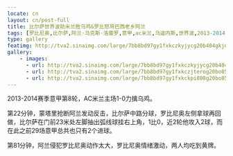 ```yaml
---
locate: cn
layout: cn/post-full
title: 比尔萨世界波助米兰胜乌鸡&罗比怒骂巴西老乡阿兰
tags: [罗比尼奥,比尔萨,阿兰·马克斯·洛雷罗,意甲,ac米兰,乌迪内斯,世界波,2013-2014]
type: gallery
featimg: http://tva2.sinaimg.com/large/7bb8bd97gy1fxkczkyjycg20b404gkjn.gif
gallery:
    - images:
      - url: http://tva2.sinaimg.com/large/7bb8bd97gy1fxkczkyjycg20b404gkjn.gif
      - url: http://tva2.sinaimg.com/large/7bb8bd97gy1fxkczjterog20bo055hdv.gif
      - url: http://tva2.sinaimg.com/large/7bb8bd97gy1fxkckpi808g20bo05khdu.gif
---
```


2013-2014赛季意甲第8轮，AC米兰主场1-0力擒乌鸡。

第22分钟，蒙塔里抢断阿兰发动反击，比尔萨中路分球，罗比尼奥左侧拿球再回做，比尔萨在门前23米处左脚抽出弧线球挂右上角，1比0，近2轮他攻入2球，而在此之前29场意甲总共也只有2个进球。

第81分钟，阿兰侵犯罗比尼奥动作太大，罗比尼奥情绪激动，两人均吃到黄牌。